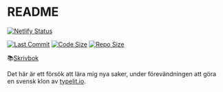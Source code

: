 # README

[![Netlify Status](https://api.netlify.com/api/v1/badges/394cc608-a88c-44c1-a605-6c9283d92899/deploy-status)](https://app.netlify.com/sites/skrivbok/deploys)

[![Last Commit](https://img.shields.io/github/last-commit/leo-num/skrivbok?style=for-the-badge)](https://github.com/leo-num/skrivbok/)
[![Code Size](https://img.shields.io/github/languages/code-size/leo-num/skrivbok?style=for-the-badge)](https://github.com/leo-num/skrivbok/) [![Repo Size](https://img.shields.io/github/repo-size/leo-num/skrivbok?style=for-the-badge)](https://github.com/leo-num/skrivbok/)

📚[Skrivbok](https://skrivbok.netlify.app/)

Det här är ett försök att lära mig nya saker, under förevändningen att göra en svensk klon av [typelit.io](https://typelit.io/).
